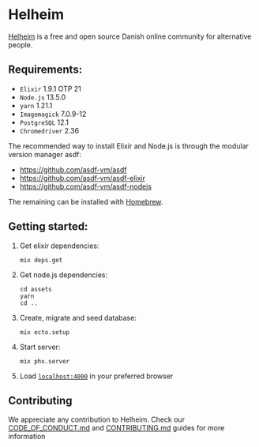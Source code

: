 # Helheim

[Helheim](https://helheim.dk) is a free and open source Danish online community for alternative people.

## Requirements:

  * `Elixir` 1.9.1 OTP 21
  * `Node.js` 13.5.0
  * `yarn` 1.21.1
  * `Imagemagick` 7.0.9-12
  * `PostgreSQL` 12.1
  * `Chromedriver` 2.36

The recommended way to install Elixir and Node.js is through the modular version manager asdf:

- https://github.com/asdf-vm/asdf
- https://github.com/asdf-vm/asdf-elixir
- https://github.com/asdf-vm/asdf-nodejs

The remaining can be installed with [Homebrew](https://brew.sh/).

## Getting started:

1. Get elixir dependencies:

    ```
    mix deps.get
    ```

2. Get node.js dependencies:

    ```
    cd assets
    yarn
    cd ..
    ```

3. Create, migrate and seed database:

    ```
    mix ecto.setup
    ```

4. Start server:

    ```
    mix phx.server
    ```

5. Load [`localhost:4000`](http://localhost:4000) in your preferred browser

## Contributing

We appreciate any contribution to Helheim.
Check our [CODE_OF_CONDUCT.md](CODE_OF_CONDUCT.md) and [CONTRIBUTING.md](CONTRIBUTING.md) guides for more information
